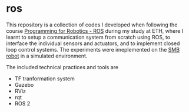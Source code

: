 # ros

This repository is a collection of codes I developed when following the course [Programming for Robotics - ROS](https://rsl.ethz.ch/education-students/lectures/ros.html) during my study at ETH, where I learnt to setup a communication system from scratch using ROS, to interface the individual sensors and actuators, and to implement closed loop control systems. The experiments were imeplemented on the [SMB robot](https://ethz-robotx.github.io/SuperMegaBot) in a simulated environment.


The included technical practices and tools are
- TF tranformation system
- Gazebo
- RViz
- rqt
- ROS 2
